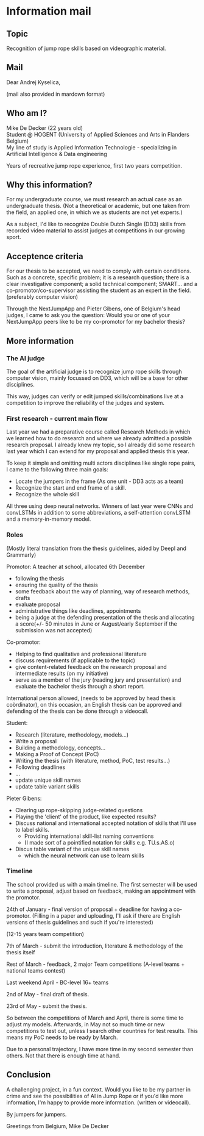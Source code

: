 # Information mail

## Topic

Recognition of jump rope skills based on videographic material.

## Mail

Dear Andrej Kyselica,

(mail also provided in mardown format)

## Who am I?

Mike De Decker (22 years old) \
Student @ HOGENT (University of Applied Sciences and Arts in Flanders Belgium) \
My line of study is Applied Information Technologie - specializing in Artificial Intelligence & Data engineering

Years of recreative jump rope experience, first two years competition.

## Why this information?

For my undergraduate course, we must research an actual case as an undergraduate thesis. (Not a theoretical or academic, but one taken from the field, an applied one, in which we as students are not yet experts.)

As a subject, I'd like to recognize Double Dutch Single (DD3) skills from recorded video material to assist judges at competitions in our growing sport.

## Acceptence criteria

For our thesis to be accepted, we need to comply with certain conditions. Such as a concrete, specific problem; it is a research question; there is a clear investigative component; a solid technical component; SMART... and a co-promotor/co-supervisor assisting the student as an expert in the field. (preferably computer vision)

Through the NextJumpApp and Pieter Gibens, one of Belgium's head judges, I came to ask you the question: Would you or one of your NextJumpApp peers like to be my co-promotor for my bachelor thesis?

## More information

### The AI judge

The goal of the artificial judge is to recognize jump rope skills through computer vision, mainly focussed on DD3, which will be a base for other disciplines.

This way, judges can verify or edit jumped skills/combinations live at a competition to improve the reliability of the judges and system.

### First research - current main flow

Last year we had a preparative course called Research Methods in which we learned how to do research and where we already admitted a possible research proposal. I already knew my topic, so I already did some research last year which I can extend for my proposal and applied thesis this year.

To keep it simple and omitting multi actors disciplines like single rope pairs, I came to the following three main goals:

- Locate the jumpers in the frame (As one unit - DD3 acts as a team)
- Recognize the start and end frame of a skill.
- Recognize the whole skill

All three using deep neural networks. Winners of last year were CNNs and convLSTMs in addition to some abbreviations, a self-attention convLSTM and a memory-in-memory model.

### Roles

(Mostly literal translation from the thesis guidelines, aided by Deepl and Grammarly)

Promotor: A teacher at school, allocated 6th December

- following the thesis
- ensuring the quality of the thesis
- some feedback about the way of planning, way of research methods, drafts
- evaluate proposal
- administrative things like deadlines, appointments
- being a judge at the defending presentation of the thesis and allocating a score(+/- 50 minutes in June or August/early September if the submission was not accepted)

Co-promotor:

- Helping to find qualitative and professional literature
- discuss requirements (if applicable to the topic)
- give content-related feedback on the research proposal and
intermediate results (on my initiative)
- serve as a member of the jury (reading jury and presentation) and evaluate the bachelor thesis through a short report.

International person allowed, (needs to be approved by head thesis coördinator), on this occasion, an English thesis can be approved and defending of the thesis can be done through a videocall.

Student:

- Research (literature, methodology, models...)
- Write a proposal
- Building a methodology, concepts...
- Making a Proof of Concept (PoC)
- Writing the thesis (with literature, method, PoC, test results...)
- Following deadlines
- ...
- update unique skill names
- update table variant skills

Pieter Gibens:

- Clearing up rope-skipping judge-related questions
- Playing the 'client' of the product, like expected results?
- Discuss national and international accepted notation of skills that I'll use to label skills.
  - Providing international skill-list naming conventions
  - (I made sort of a pointified notation for skills e.g. TU.s.AS.o)
- Discus table variant of the unique skill names
  - which the neural network can use to learn skills

### Timeline

The school provided us with a main timeline.
The first semester will be used to write a proposal, adjust based on feedback, making an appointment with the promotor.

24th of January - final version of proposal + deadline for having a co-promotor. (Filling in a paper and uploading, I'll ask if there are English versions of thesis guidelines and such if you're interested)

(12-15 years team competition)

7th of March - submit the introduction, literature & methodology of the thesis itself

Rest of March - feedback, 2 major Team competitions (A-level teams + national teams contest)

Last weekend April - BC-level 16+ teams

2nd of May - final draft of thesis.

23rd of May - submit the thesis.

So between the competitions of March and April, there is some time to adjust my models. Afterwards, in May not so much time or new competitions to test out, unless I search other countries for test results. This means my PoC needs to be ready by March.

Due to a personal trajectory, I have more time in my second semester than others. Not that there is enough time at hand.

## Conclusion

A challenging project, in a fun context.
Would you like to be my partner in crime and see the possibilities of AI in Jump Rope or if you'd like more information, I'm happy to provide more information. (written or videocall).

By jumpers for jumpers.

Greetings from Belgium,
Mike De Decker

